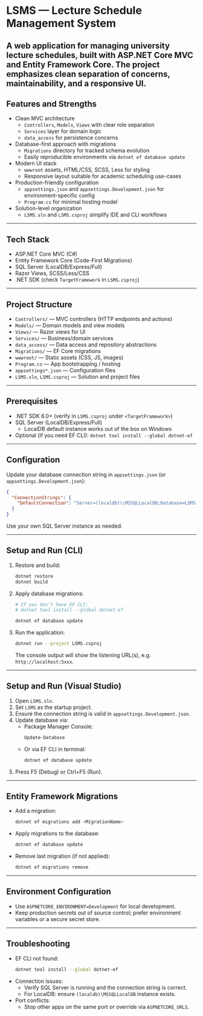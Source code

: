 # LSMS — Lecture Schedule Management System

A web application for managing university lecture schedules, built with ASP.NET Core MVC and Entity Framework Core. The project emphasizes clean separation of concerns, maintainability, and a responsive UI.
---

## Features and Strengths

- Clean MVC architecture
  - `Controllers`, `Models`, `Views` with clear role separation
  - `Services` layer for domain logic
  - `data_access` for persistence concerns
- Database-first approach with migrations
  - `Migrations` directory for tracked schema evolution
  - Easily reproducible environments via `dotnet ef database update`
- Modern UI stack
  - `wwwroot` assets, HTML/CSS, SCSS, Less for styling
  - Responsive layout suitable for academic scheduling use-cases
- Production-friendly configuration
  - `appsettings.json` and `appsettings.Development.json` for environment-specific config
  - `Program.cs` for minimal hosting model
- Solution-level organization
  - `LSMS.sln` and `LSMS.csproj` simplify IDE and CLI workflows

---

## Tech Stack

- ASP.NET Core MVC (C#)
- Entity Framework Core (Code-First Migrations)
- SQL Server (LocalDB/Express/Full)
- Razor Views, SCSS/Less/CSS
- .NET SDK (check `TargetFramework` in `LSMS.csproj`)

---

## Project Structure

- `Controllers/` — MVC controllers (HTTP endpoints and actions)
- `Models/` — Domain models and view models
- `Views/` — Razor views for UI
- `Services/` — Business/domain services
- `data_access/` — Data access and repository abstractions
- `Migrations/` — EF Core migrations
- `wwwroot/` — Static assets (CSS, JS, images)
- `Program.cs` — App bootstrapping / hosting
- `appsettings*.json` — Configuration files
- `LSMS.sln`, `LSMS.csproj` — Solution and project files

---

## Prerequisites

- .NET SDK 6.0+ (verify in `LSMS.csproj` under `<TargetFramework>`)
- SQL Server (LocalDB/Express/Full)
  - LocalDB default instance works out of the box on Windows
- Optional (if you need EF CLI): `dotnet tool install --global dotnet-ef`

---

## Configuration

Update your database connection string in `appsettings.json` (or `appsettings.Development.json`):

```json
{
  "ConnectionStrings": {
    "DefaultConnection": "Server=(localdb)\\MSSQLLocalDB;Database=LSMS;Trusted_Connection=True;MultipleActiveResultSets=true"
  }
}
```

Use your own SQL Server instance as needed.

---

## Setup and Run (CLI)

1. Restore and build:
   ```bash
   dotnet restore
   dotnet build
   ```

2. Apply database migrations:
   ```bash
   # If you don't have EF CLI:
   # dotnet tool install --global dotnet-ef

   dotnet ef database update
   ```

3. Run the application:
   ```bash
   dotnet run --project LSMS.csproj
   ```
   The console output will show the listening URL(s), e.g. `http://localhost:5xxx`.

---

## Setup and Run (Visual Studio)

1. Open `LSMS.sln`.
2. Set `LSMS` as the startup project.
3. Ensure the connection string is valid in `appsettings.Development.json`.
4. Update database via:
   - Package Manager Console:
     ```powershell
     Update-Database
     ```
   - Or via EF CLI in terminal:
     ```bash
     dotnet ef database update
     ```
5. Press F5 (Debug) or Ctrl+F5 (Run).

---

## Entity Framework Migrations

- Add a migration:
  ```bash
  dotnet ef migrations add <MigrationName>
  ```

- Apply migrations to the database:
  ```bash
  dotnet ef database update
  ```

- Remove last migration (if not applied):
  ```bash
  dotnet ef migrations remove
  ```

---

## Environment Configuration

- Use `ASPNETCORE_ENVIRONMENT=Development` for local development.
- Keep production secrets out of source control; prefer environment variables or a secure secret store.

---

## Troubleshooting

- EF CLI not found:
  ```bash
  dotnet tool install --global dotnet-ef
  ```
- Connection issues:
  - Verify SQL Server is running and the connection string is correct.
  - For LocalDB: ensure `(localdb)\MSSQLLocalDB` instance exists.
- Port conflicts:
  - Stop other apps on the same port or override via `ASPNETCORE_URLS`.
